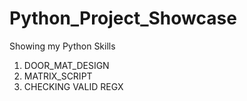 # Python_Project_Showcase
 Showing my Python Skills
1. DOOR_MAT_DESIGN
2. MATRIX_SCRIPT
3. CHECKING VALID REGX
